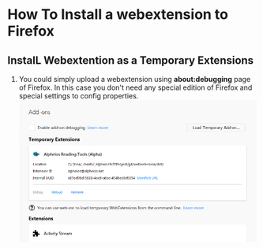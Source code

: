 # How To Install a webextension to Firefox

## InstalL Webextention as a Temporary Extensions

1. You could simply upload a webextension using **about:debugging** page of Firefox.
   In this case you don't need any special edition of Firefox and special settings to config properties.
   ![Screenshot](../images/firefox-debugging.png)